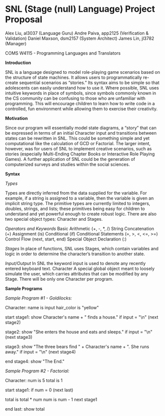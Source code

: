 SNL (Stage (null) Language) Project Proposal
===================================
Alex Liu, al3037 (Language Guru)
Andre Paiva, app2125 (Verification & Validation)
Daniel Maxson, dsm2157 (System Architect)
James Lin, jl3782 (Manager)

COMS W4115 - Programming Languages and Translators


**Introduction**

SNL is a language designed to model role-playing game scenarios based on the structure of state machines. It allows users to programmatically re-create sequential scenarios as “stories.” Its syntax aims to be simple so that adolescents can easily understand how to use it. Where possible, SNL uses intuitive keywords in place of symbols, since symbols commonly known in the CS community can be confusing to those who are unfamiliar with programming. This will encourage children to learn how to write code in a controlled, fun environment while allowing them to exercise their creativity.

**Motivation**

Since our program will essentially model state diagrams, a “story” that can be expressed in terms of an initial Character input and transitions between states can be rewritten in SNL. This could be something simple and yet computational like the calculation of GCD or Factorial. The larger intent, however, was for users of SNL to implement creative scenarios, such as stories (especially Multi-Ending Chapter Books or Interactive Role Playing Games). A further application of SNL could be the generation of computerized surveys and studies within the social sciences. 

**Syntax**

*Types*

Types are directly inferred from the data supplied for the variable. For example, if a string is assigned to a variable, then the variable is given an implicit string type. The primitive types are currently limited to integers, doubles, strings, and lists; these primitives being easy for children to understand and yet powerful enough to create robust logic. There are also two special object types: Character and Stages.

*Operators and Keywords*
Basic Arithmetic (+, -, *, /)
String Concatenation (+)
Assignment (is)
Conditional (if)
Conditional Statements (=, >, <, <=, >=)
Control Flow (next, start, end)
Special Object Declaration (:)

*Stages*
In place of functions, SNL uses Stages, which contain variables and logic in order to determine the character’s transition to another state.

*Input/Output*
In SNL the keyword input is used to denote any recently entered keyboard text.
Character
A special global object meant to loosely simulate the user, which carries attributes that can be modified by any Stage.  There will be only one Character per program.


**Sample Programs**

*Sample Program #1 - Goldilocks:*

Character:
name is input
hair_color is "yellow"

start stage1:
show Character's name + " finds a house."
if input = "\n"
(next stage2)

stage2:
show "She enters the house and eats and sleeps."
if input = "\n"
(next stage3)

stage3:
show "The three bears find " + Character's name + ". She runs away."
if input = "\n"
(next stage4)

end stage4:
show "The End."

*Sample Program #2 - Factorial:*

Character:
num is 5
total is 1

start stage1:
if num = 0
(next last)

total is total * num
num is num - 1
next stage1

end last:
show total

